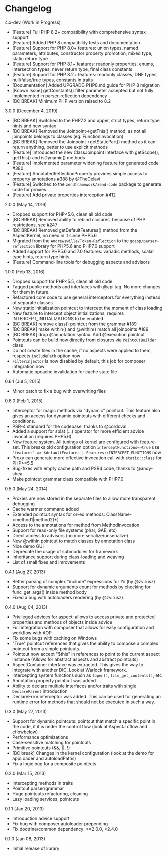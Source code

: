 Changelog
======

4.x-dev (Work in Progress)
* [Feature] Full PHP 8.2+ compatibility with comprehensive syntax support
* [Feature] Added PHP 8 compatibility tests and documentation
* [Feature] Support for PHP 8.0+ features: union types, named parameters, attributes, constructor property promotion, mixed type, static return type
* [Feature] Support for PHP 8.1+ features: readonly properties, enums, intersection types, never return type, final class constants  
* [Feature] Support for PHP 8.2+ features: readonly classes, DNF types, null/false/true types, constants in traits
* [Documentation] Added UPGRADE-PHP8.md guide for PHP 8 migration
* [Known Issue] getConstants() filter parameter accepted but not fully implemented in parser-reflection dependency
* [BC BREAK] Minimum PHP version raised to 8.2

3.0.0 (December 4, 2019)
* [BC BREAK] Switched to the PHP7.2 and upper, strict types, return type hints and new syntax
* [BC BREAK] Removed the Joinpoint->getThis() method, as not all joinpoints belongs to classes (eg. FunctionInvocation)
* [BC BREAK] Removed the Joinpoint->getStaticPart() method as it can return anything, better to use explicit methods 
* [Feature] Introduced the new ClassJoinpoint interface with getScope(), getThis() and isDynamic() methods
* [Feature] Implemented parameter widening feature for generated code #380
* [Feature] AnnotatedReflectionProperty provides simple access to property annotations #388 by @TheCelavi
* [Feature] Switched to the `zendframework/zend-code` package to generate code for proxies
* [Feature] Add private properties interception #412

2.0.0 (May 14, 2016)
* Dropped support for PHP<5.6, clean all old code
* [BC BREAK] Removed ability to rebind closures, because of PHP restrictions, see #247
* [BC BREAK] Removed getDefaultFeatures() method from the AspectKernel, no need in it since PHP5.6
* Migrated from the `Andrewswille/Token-Reflection` to the `goaop/parser-reflection` library for PHP5.6 and PHP7.0 support
* Added support for PHP5.6 and 7.0 features: variadic methods, scalar type hints, return type hints
* [Feature] Command-line tools for debugging aspects and advisors

1.0.0 (Feb 13, 2016)
* Dropped support for PHP<5.5, clean all old code
* Tagged public methods and interfaces with @api tag. No more changes for them in future.
* Refactored core code to use general interceptors for everything instead of separate classes
* New static initialization pointcut to intercept the moment of class loading
* New feature to intercept object initializations, requires INTERCEPT_INITIALIZATIONS to be enabled
* [BC BREAK] remove class() pointcut from the grammar #189
* [BC BREAK] make within() and @within() match all joinpoints #189
* [BC BREAK] drop @annotation syntax. Add @execution pointcut
* Pointcuts can be build now directly from closures via `PointcutBuilder` class
* Do not create files in the cache, if no aspects were applied to them, respects `includePath` option now
* `FilterInjector` is now disabled by default, this job for composer integration now
* Automatic opcache invalidation for cache state file

0.6.1 (Jul 5, 2015)
* Minor patch to fix a bug with overwriting files

0.6.0 (Feb 1, 2015)
* Interceptor for magic methods via "dynamic" pointcut. This feature also gives an access for dynamic pointcuts with different checks and conditions.
* PSR-4 standard for the codebase, thanks to @cordoval
* Added a support for splat (...) operator for more efficient advice invocation (requires PHP5.6)
* New feature system. All tunings of kernel are configured with feature-set. This breaks old configuration option `interceptFunctions=>true` use `'features' => $defaultFeatures | Features::INTERCEPT_FUNCTIONS` now
* Proxy can generate more effective invocation call with `static::class` for PHP>=5.5
* Bug-fixes with empty cache path and PSR4 code, thanks to @andy-shea
* Make pointcut grammar class compatible with PHP7.0

0.5.0 (May 24, 2014)
* Proxies are now stored in the separate files to allow more transparent debugging
* Cache warmer command added
* Extended pointcut syntax for or-ed methods: ClassName->method1|method2(*)
* Access to the annotations for method from MethodInvocation
* Support for read-only file systems (phar, GAE, etc)
* Direct access to advisors (no more serialize/unserialize)
* New @within pointcut to match classes by annotation class
* Nice demo GUI
* Deprecate the usage of submodules for framework
* Inheritance support during class-loading and weaving
* List of small fixes and imrovements

0.4.1 (Aug 27, 2013)
* Better parsing of complex "include" expressions for Yii (by @zvirusz)
* Support for dynamic arguments count for methods by checking for func_get_args() inside method body
* Fixed a bug with autoloaders reodering (by @zvirusz)

0.4.0 (Aug 04, 2013)
* Privileged advices for aspect: allows to access private and protected properties and methods of objects inside advice
* Full integration with composer that allows for easy configuration and workflow with AOP
* Fix some bugs with caching on Windows
* "True" pointcut references that gives the ability to compose a complex pointcut from a simple pointcuts.
* Pointcut now accept "$this" in references to point to the current aspect instance
  (Allows for abstract aspects and abstract pointcuts)
* AspectContainer interface was extracted. This gives the way to integrate with another DIC. Look at Warlock framework.
* Intercepting system functions such as `fopen()`, `file_get_contents()`, etc
* Annotation property pointcut was added
* Ability to declare multiple interfaces and/or traits with single `DeclareParent` introduction
* DeclareError interceptor was added. This can be used for generating an runtime error for methods that should not be executed
  in such a way.

0.3.0 (May 27, 2013)
* Support for dynamic pointcuts: pointcut that match a specific point in the code, if it is under the control
 flow (look at AspectJ cflow and cflowbelow)
* Performance optimizations
* Case-sensitive matching for pointcuts
* Primitive pointcuts (&&, ||, !)
* [BC break] Changes in the kernel configuration (look at the demo for appLoader and autoloadPaths)
* Fix a logic bug for a composite pointcuts

0.2.0 (Mar 15, 2013)
* Intercepting methods in traits
* Pointcut parser/grammar
* Huge pointcuts refactoring, cleaning
* Lazy loading services, pointcuts

0.1.1 (Jan 20, 2013)
* Introduction advice support
* Fix bug with composer autoloader prepending
* Fix doctrine/common dependency: >=2.0.0, <2.4.0

0.1.0 (Jan 08, 2013)
* Initial release of library
